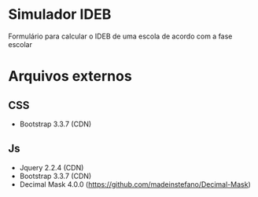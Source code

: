 # Simulador IDEB
Formulário para calcular o IDEB de uma escola de acordo com a fase escolar

# Arquivos externos

## CSS 
- Bootstrap 3.3.7 (CDN)

## Js 
- Jquery 2.2.4 (CDN)
- Bootstrap 3.3.7 (CDN)
- Decimal Mask 4.0.0 (https://github.com/madeinstefano/Decimal-Mask)
